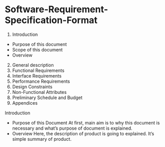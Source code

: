 # Software-Requirement-Specification-Format
1. Introduction
* Purpose of this document
* Scope of this document
* Overview
2. General description
3. Functional Requirements
4. Interface Requirements
5. Performance Requirements
6. Design Constraints
7. Non-Functional Attributes
8. Preliminary Schedule and Budget
9. Appendices


Introduction
* Purpose of this Document 
At first, main aim is to why this document is necessary and what’s purpose of document is explained.
* Overview
Here, the description of product is going to explained. It’s simple summary of product.
